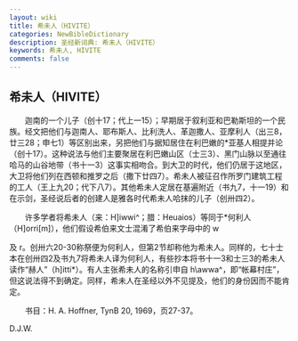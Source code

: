 ```yaml
---
layout: wiki
title: 希未人（HIVITE）
categories: NewBibleDictionary
description: 圣经新词典: 希未人（HIVITE）
keywords: 希未人, HIVITE
comments: false
---
```


## 希未人（HIVITE）

　　迦南的一个儿子（创十17；代上一15）；早期居于叙利亚和巴勒斯坦的一个民族。经文把他们与迦南人、耶布斯人、比利洗人、革迦撒人、亚摩利人（出三8，廿三28；申七1）等区别出来，另把他们与据知居住在利巴嫩的*亚基人相提并论（创十17）。这种说法与他们主要聚居在利巴嫩山区（士三3）、黑门山脉以至通往哈马的山谷地带（书十一3）这事实相吻合。到大卫的时代，他们仍居于这地区，大卫将他们列在西顿和推罗之后（撒下廿四7）。希未人被征召作所罗门建筑工程的工人（王上九20；代下八7）。其他希未人定居在基遍附近（书九7，十一19）和在示剑，圣经说后者的创建人是雅各时代希未人哈抹的儿子（创卅四2）。

　　许多学者将希未人（来：H]iwwi^；腊：Heuaios）等同于*何利人（H]orri[m]），他们假设希伯来文士混淆了希伯来字母中的 w

及 r。创卅六20-30称祭便为何利人，但第2节却称他为希未人。同样的，七十士本在创卅四2及书九7将希未人译为何利人，有些抄本将书十一3和士三3的希未人读作“赫人”（h]itti*）。有人主张希未人的名称引申自 h\awwa^，即“帐幕村庄”，但这说法得不到确定。同样，希未人在圣经以外不见提及，他们的身份因而不能肯定。

　　书目：H. A. Hoffner, TynB 20, 1969，页27-37。

D.J.W.








